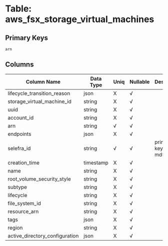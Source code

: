 # Table: aws_fsx_storage_virtual_machines

## Primary Keys 

```
arn
```


## Columns 

|  Column Name   |  Data Type  | Uniq | Nullable | Description | 
|  ----  | ----  | ----  | ----  | ---- | 
| lifecycle_transition_reason | json | X | √ |  | 
| storage_virtual_machine_id | string | X | √ |  | 
| uuid | string | X | √ |  | 
| account_id | string | X | √ |  | 
| arn | string | √ | √ |  | 
| endpoints | json | X | √ |  | 
| selefra_id | string | √ | √ | primary keys value md5 | 
| creation_time | timestamp | X | √ |  | 
| name | string | X | √ |  | 
| root_volume_security_style | string | X | √ |  | 
| subtype | string | X | √ |  | 
| lifecycle | string | X | √ |  | 
| file_system_id | string | X | √ |  | 
| resource_arn | string | X | √ |  | 
| tags | json | X | √ |  | 
| region | string | X | √ |  | 
| active_directory_configuration | json | X | √ |  | 


